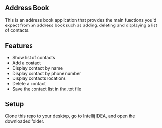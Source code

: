 ## Address Book
This is an address book application that provides the main functions you'd expect from an address book such as adding, deleting and displaying a list of contacts.

## Features
- Show list of contacts
- Add a contact
- Display contact by name
- Display contact by phone number
- Display contacts locations
- Delete a contact
- Save the contact list in the .txt file

## Setup
Clone this repo to your desktop, go to Intellij IDEA, and open the downloaded folder.
